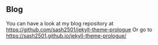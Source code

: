 Blog
---
You can have a look at my blog repository at https://github.com/sash2501/jekyll-theme-prologue
Or go to https://sash2501.github.io/jekyll-theme-prologue/
